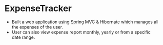 # ExpenseTracker

* Built a web application using Spring MVC & Hibernate which manages all the expenses of the user.<br/>
* User can also view expense report monthly, yearly or from a specific date range.
